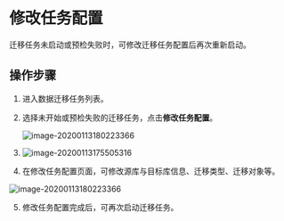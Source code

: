 # 修改任务配置  

迁移任务未启动或预检失败时，可修改迁移任务配置后再次重新启动。  



## 操作步骤

1. 进入数据迁移任务列表。

2. 选择未开始或预检失败的迁移任务，点击**修改任务配置**。

   ![image-20200113180223366](D:/MD/DTS/帮助文档/image/Data-Transmission-Service/dts-013.png)

3. ![image-20200113175505316](D:/MD/DTS/帮助文档/image/Data-Transmission-Service/dts-009.png)

4.  在修改任务配置页面，可修改源库与目标库信息、迁移类型、迁移对象等。  

   ![image-20200113180223366](D:/MD/DTS/帮助文档/image/Data-Transmission-Service/dts-014.png)

5. 修改任务配置完成后，可再次启动迁移任务。  
